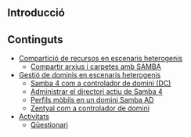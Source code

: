<!-- notoc -->

## Introducció


## Continguts

* [Compartició de recursos en escenaris heterogenis](uf4-introduccio.md)
    * [Compartir arxius i carpetes amb SAMBA](../UF3/uf3-compartir-arxius-samba.md)
* [Gestió de dominis en escenaris heterogenis]()
    * [Samba 4 com a controlador de domini (DC)](UF4/controlador-domini-samba.md)
    * [Administrar el directori actiu de Samba 4](UF4/administrar-sambaAD.md)
    * [Perfils mòbils en un domini Samba AD](perfils-mobils-sambaAD.md)
    * [Zentyal com a controlador de domini](UF4/zentyal.md)
* [Activitats](uf4-activitats.md)
    * [Qüestionari](UF4/act/uf4-questionari.md)











